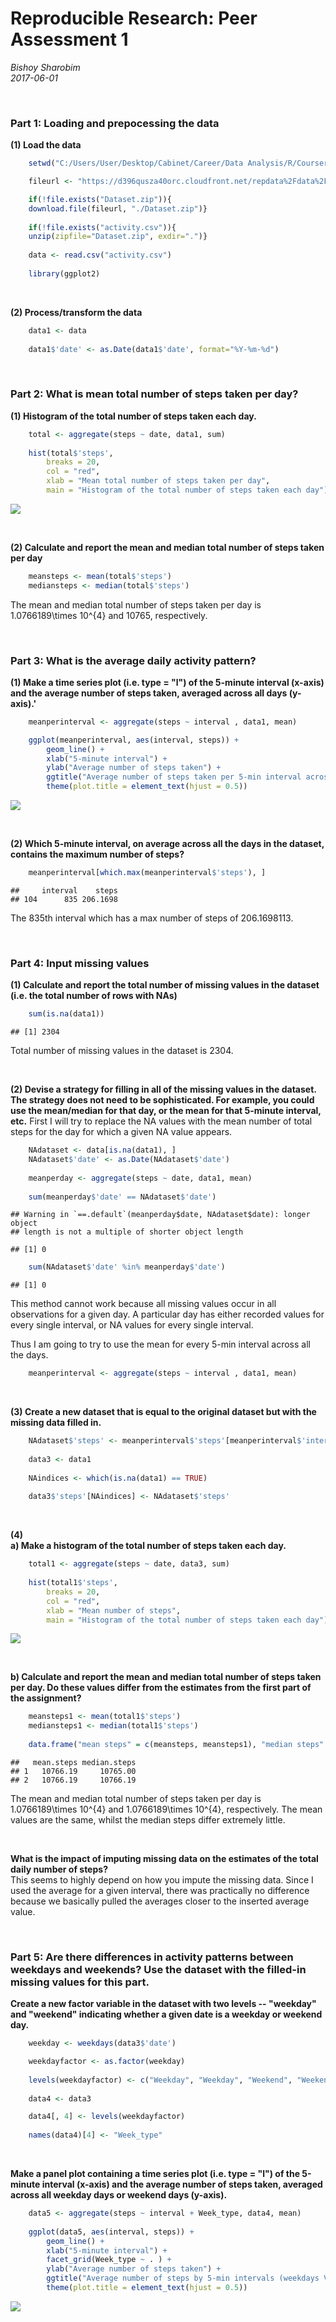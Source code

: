 Reproducible Research: Peer Assessment 1
=====



*Bishoy Sharobim*  
*2017-06-01*

<br>

### Part 1: Loading and prepocessing the data 
 
**(1) Load the data** 




```r
    setwd("C:/Users/User/Desktop/Cabinet/Career/Data Analysis/R/Coursera/5) Reproducible Research/Week 2/Assignment")

    fileurl <- "https://d396qusza40orc.cloudfront.net/repdata%2Fdata%2Factivity.zip"

    if(!file.exists("Dataset.zip")){
    download.file(fileurl, "./Dataset.zip")}
    
    if(!file.exists("activity.csv")){
    unzip(zipfile="Dataset.zip", exdir=".")}
    
    data <- read.csv("activity.csv")
    
    library(ggplot2)
```

<br>

**(2) Process/transform the data**

```r
    data1 <- data
    
    data1$'date' <- as.Date(data1$'date', format="%Y-%m-%d")
```

<br>

### Part 2: What is mean total number of steps taken per day?
**(1) Histogram of the total number of steps taken each day.**  


```r
    total <- aggregate(steps ~ date, data1, sum)
    
    hist(total$'steps', 
        breaks = 20, 
        col = "red",
        xlab = "Mean total number of steps taken per day",
        main = "Histogram of the total number of steps taken each day")
```

![](PA1_template_files/figure-html/unnamed-chunk-4-1.png)<!-- -->

<br>

**(2) Calculate and report the mean and median total number of steps taken per day**

```r
    meansteps <- mean(total$'steps')
    mediansteps <- median(total$'steps')
```

 The mean and median total number of steps taken per day is 1.0766189\times 10^{4} and 10765, respectively.

<br>

### Part 3: What is the average daily activity pattern?

**(1) Make a time series plot (i.e. type = "l") of the 5-minute interval (x-axis) and the average number of steps taken, averaged across all days (y-axis).'**


```r
    meanperinterval <- aggregate(steps ~ interval , data1, mean)

    ggplot(meanperinterval, aes(interval, steps)) +
        geom_line() +
        xlab("5-minute interval") +
        ylab("Average number of steps taken") +
        ggtitle("Average number of steps taken per 5-min interval across all days") +
        theme(plot.title = element_text(hjust = 0.5))
```

![](PA1_template_files/figure-html/unnamed-chunk-6-1.png)<!-- -->

<br>

**(2) Which 5-minute interval, on average across all the days in the dataset, contains the maximum number of steps?**

```r
    meanperinterval[which.max(meanperinterval$'steps'), ]
```

```
##     interval    steps
## 104      835 206.1698
```
  
The 835th interval which has a max number of steps of 206.1698113.

<br>

### Part 4: Input missing values
**(1) Calculate and report the total number of missing values in the dataset (i.e. the total number of rows with NAs)**  


```r
    sum(is.na(data1))
```

```
## [1] 2304
```

Total number of missing values in the dataset is 2304. 

<br>

**(2) Devise a strategy for filling in all of the missing values in the dataset. The strategy does not need to be sophisticated. For example, you could use the mean/median for that day, or the mean for that 5-minute interval, etc.**
First I will try to replace the NA values with the mean number of total steps for the day for which a given NA value appears.


```r
    NAdataset <- data[is.na(data1), ]
    NAdataset$'date' <- as.Date(NAdataset$'date')    
        
    meanperday <- aggregate(steps ~ date, data1, mean)
    
    sum(meanperday$'date' == NAdataset$'date')
```

```
## Warning in `==.default`(meanperday$date, NAdataset$date): longer object
## length is not a multiple of shorter object length
```

```
## [1] 0
```

```r
    sum(NAdataset$'date' %in% meanperday$'date')
```

```
## [1] 0
```

This method cannot work because all missing values occur in all observations for a given day. A particular day has either recorded values for every single interval, or NA values for every single interval. 

Thus I am going to try to use the mean for every 5-min interval across all the days.


```r
    meanperinterval <- aggregate(steps ~ interval , data1, mean)
```
<br>

**(3) Create a new dataset that is equal to the original dataset but with the missing data filled in.**


```r
    NAdataset$'steps' <- meanperinterval$'steps'[meanperinterval$'interval' %in% NAdataset$'interval']
    
    data3 <- data1
    
    NAindices <- which(is.na(data1) == TRUE)
    
    data3$'steps'[NAindices] <- NAdataset$'steps'  
```
<br>

**(4)**  
**a) Make a histogram of the total number of steps taken each day.**  


```r
    total1 <- aggregate(steps ~ date, data3, sum)
    
    hist(total1$'steps', 
        breaks = 20, 
        col = "red",
        xlab = "Mean number of steps",
        main = "Histogram of the total number of steps taken each day")
```

![](PA1_template_files/figure-html/unnamed-chunk-12-1.png)<!-- -->

<br>

**b) Calculate and report the mean and median total number of steps taken per day. Do these values differ from the estimates from the first part of the assignment?**  


```r
    meansteps1 <- mean(total1$'steps')
    mediansteps1 <- median(total1$'steps')
    
    data.frame("mean steps" = c(meansteps, meansteps1), "median steps" = c(mediansteps, mediansteps1))
```

```
##   mean.steps median.steps
## 1   10766.19     10765.00
## 2   10766.19     10766.19
```

The mean and median total number of steps taken per day is 1.0766189\times 10^{4} and 1.0766189\times 10^{4}, respectively. The mean values are the same, whilst the median steps differ extremely little.

<br>

**What is the impact of imputing missing data on the estimates of the total daily number of steps?**  
This seems to highly depend on how you impute the missing data. Since I used the average for a given interval, there was practically no difference because we basically pulled the averages closer to the inserted average value.

<br>

### Part 5: Are there differences in activity patterns between weekdays and weekends? Use the dataset with the filled-in missing values for this part.
**Create a new factor variable in the dataset with two levels -- "weekday" and "weekend" indicating whether a given date is a weekday or weekend day.**  


```r
    weekday <- weekdays(data3$'date')

    weekdayfactor <- as.factor(weekday)
    
    levels(weekdayfactor) <- c("Weekday", "Weekday", "Weekend", "Weekend", "Weekday", "Weekday", "Weekday")
    
    data4 <- data3

    data4[, 4] <- levels(weekdayfactor)
    
    names(data4)[4] <- "Week_type"
```

<br>

**Make a panel plot containing a time series plot (i.e. type = "l") of the 5-minute interval (x-axis) and the average number of steps taken, averaged across all weekday days or weekend days (y-axis).**  

```r
    data5 <- aggregate(steps ~ interval + Week_type, data4, mean)
    
    ggplot(data5, aes(interval, steps)) +
        geom_line() +
        xlab("5-minute interval") +
        facet_grid(Week_type ~ . ) +
        ylab("Average number of steps taken") +
        ggtitle("Average number of steps by 5-min intervals (weekdays VS weekends)") +
        theme(plot.title = element_text(hjust = 0.5))
```

![](PA1_template_files/figure-html/unnamed-chunk-15-1.png)<!-- -->
    
